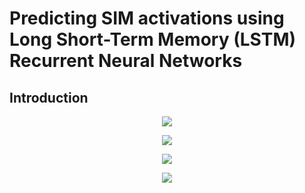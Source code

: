 # Predicting SIM activations using Long Short-Term Memory (LSTM) Recurrent Neural Networks

## Introduction



<p align="center"><img src="https://raw.githubusercontent.com/IbrahimMuzaferija/Predicting_SIM_Activations_Using_LSTM/master/raw-dataset-histogram.png"></p>

<p align="center"><img src="https://raw.githubusercontent.com/IbrahimMuzaferija/Predicting_SIM_Activations_Using_LSTM/master/subscriber-activations-model-result-graph.png"></p>

<p align="center"><img src="https://raw.githubusercontent.com/IbrahimMuzaferija/Predicting_SIM_Activations_Using_LSTM/master/model-prediction-accuracy-graph.png"></p>


<p align="center"><img src="https://raw.githubusercontent.com/IbrahimMuzaferija/Predicting_SIM_Activations_Using_LSTM/master/resampling-activation-frequency.png"></p>
